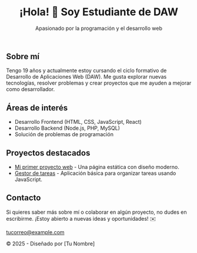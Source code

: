 
<!DOCTYPE html>
<html lang="es">
<head>
  <meta charset="UTF-8">
  <meta name="viewport" content="width=device-width, initial-scale=1.0">
  <title>
    [![Typing SVG](https://readme-typing-svg.herokuapp.com?font=Fira+Code&pause=1000&center=true&vCenter=true&width=435&lines=Hello%2C+I'm+Marcos+Movilla.)](https://git.io/typing-svg)
  </title>
<!--
  <style>
    body {
      font-family: Arial, sans-serif;
      margin: 0;
      padding: 0;
      background-color: #f4f4f9;
      color: #333;
    }
    header {
      background-color: #4caf50;
      color: white;
      padding: 20px 10px;
      text-align: center;
    }
    header h1 {
      margin: 0;
    }
    header p {
      margin: 5px 0;
    }
    section {
      max-width: 800px;
      margin: 20px auto;
      padding: 20px;
      background: white;
      border-radius: 10px;
      box-shadow: 0 2px 5px rgba(0, 0, 0, 0.1);
    }
    h2 {
      color: #4caf50;
      margin-top: 0;
    }
    ul {
      list-style-type: none;
      padding: 0;
    }
    ul li {
      margin: 10px 0;
      display: flex;
      align-items: center;
    }
    ul li::before {
      content: "✔";
      margin-right: 10px;
      color: #4caf50;
      font-weight: bold;
    }
    footer {
      text-align: center;
      margin: 20px 0;
      font-size: 0.9em;
      color: #777;
    }
    a {
      color: #4caf50;
      text-decoration: none;
    }
    a:hover {
      text-decoration: underline;
    }
  </style>
!-->
</head>
<body>
  <header>
    <h1>¡Hola! 👋 Soy Estudiante de DAW</h1>
    <p>Apasionado por la programación y el desarrollo web</p>
  </header>
  <section>
    <h2>Sobre mí</h2>
    <p>Tengo 19 años y actualmente estoy cursando el ciclo formativo de Desarrollo de Aplicaciones Web (DAW). Me gusta explorar nuevas tecnologías, resolver problemas y crear proyectos que me ayuden a mejorar como desarrollador.</p>
    
  <h2>Áreas de interés</h2>
    <ul>
      <li>Desarrollo Frontend (HTML, CSS, JavaScript, React)</li>
      <li>Desarrollo Backend (Node.js, PHP, MySQL)</li>
      <li>Solución de problemas de programación</li>
    </ul>
    
  <h2>Proyectos destacados</h2>
    <ul>
      <li><a href="#">Mi primer proyecto web</a> - Una página estática con diseño moderno.</li>
      <li><a href="#">Gestor de tareas</a> - Aplicación básica para organizar tareas usando JavaScript.</li>
    </ul>
    
  <h2>Contacto</h2>
    <p>Si quieres saber más sobre mí o colaborar en algún proyecto, no dudes en escribirme. ¡Estoy abierto a nuevas ideas y oportunidades! ✉️</p>
    <p><a href="mailto:tucorreo@example.com">tucorreo@example.com</a></p>
  </section>
  <footer>
    <p>&copy; 2025 - Diseñado por [Tu Nombre]</p>
  </footer>
</body>
</html>
